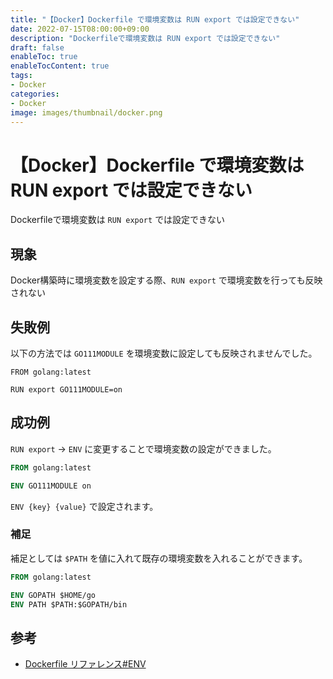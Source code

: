 ```yaml
---
title: "【Docker】Dockerfile で環境変数は RUN export では設定できない"
date: 2022-07-15T08:00:00+09:00
description: "Dockerfileで環境変数は RUN export では設定できない"
draft: false
enableToc: true
enableTocContent: true
tags: 
- Docker
categories: 
- Docker
image: images/thumbnail/docker.png
---
```


# 【Docker】Dockerfile で環境変数は RUN export では設定できない
Dockerfileで環境変数は `RUN export` では設定できない

## 現象
Docker構築時に環境変数を設定する際、`RUN export` で環境変数を行っても反映されない

## 失敗例
以下の方法では `GO111MODULE` を環境変数に設定しても反映されませんでした。

```yml:Dockerfile
FROM golang:latest

RUN export GO111MODULE=on
```

## 成功例
`RUN export` → `ENV` に変更することで環境変数の設定ができました。

```Dockerfile
FROM golang:latest

ENV GO111MODULE on
```

`ENV {key} {value}` で設定されます。

### 補足
補足としては `$PATH` を値に入れて既存の環境変数を入れることができます。
```Dockerfile
FROM golang:latest

ENV GOPATH $HOME/go
ENV PATH $PATH:$GOPATH/bin
```

## 参考
* <a href="https://docs.docker.jp/engine/reference/builder.html?highlight=env#env" target="_blank" rel="nofollow noopener">Dockerfile リファレンス#ENV</a>